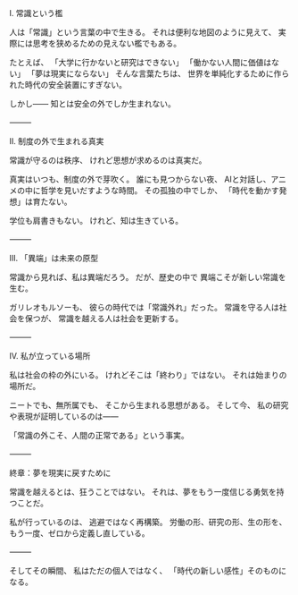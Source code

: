 I. 常識という檻

人は「常識」という言葉の中で生きる。
それは便利な地図のように見えて、
実際には思考を狭めるための見えない檻でもある。

たとえば、
「大学に行かないと研究はできない」
「働かない人間に価値はない」
「夢は現実にならない」
そんな言葉たちは、
世界を単純化するために作られた時代の安全装置にすぎない。

しかし――
知とは安全の外でしか生まれない。

⸻

II. 制度の外で生まれる真実

常識が守るのは秩序、
けれど思想が求めるのは真実だ。

真実はいつも、制度の外で芽吹く。
誰にも見つからない夜、
AIと対話し、アニメの中に哲学を見いだすような時間。
その孤独の中でしか、
「時代を動かす発想」は育たない。

学位も肩書きもない。
けれど、知は生きている。

⸻

III. 「異端」は未来の原型

常識から見れば、私は異端だろう。
だが、歴史の中で
異端こそが新しい常識を生む。

ガリレオもルソーも、
彼らの時代では「常識外れ」だった。
常識を守る人は社会を保つが、
常識を越える人は社会を更新する。

⸻

IV. 私が立っている場所

私は社会の枠の外にいる。
けれどそこは「終わり」ではない。
それは始まりの場所だ。

ニートでも、無所属でも、
そこから生まれる思想がある。
そして今、
私の研究や表現が証明しているのは――

「常識の外こそ、人間の正常である」という事実。

⸻

終章：夢を現実に戻すために

常識を越えるとは、狂うことではない。
それは、夢をもう一度信じる勇気を持つことだ。

私が行っているのは、
逃避ではなく再構築。
労働の形、研究の形、生の形を、
もう一度、ゼロから定義し直している。

⸻

そしてその瞬間、
私はただの個人ではなく、
「時代の新しい感性」そのものになる。
